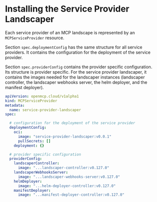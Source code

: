# Installing the Service Provider Landscaper

Each service provider of an MCP landscape is represented by an `MCPServiceProvider` resource. 

Section `spec.deploymentConfig` has the same structure for all service providers. It contains the configuration for the deployment of the service provider.

Section `spec.providerConfig` contains the provider specific configuration. Its structure is provider specific. For the service provider landscaper, it contains the images needed for the landscaper instances (landscaper controller, the landscaper webhooks server, the helm deployer, and the manifest deployer).

```yaml
apiVersion: openmcp.cloud/v1alpha1
kind: MCPServiceProvider
metadata:
  name: service-provider-landscaper
spec:

  # configuration for the deployment of the service provider  
  deploymentConfig:
    oci:
      image: "service-provider-landscaper:v0.0.1"
      pullSecrets: []
    deployment: {}

  # provider specific configuration    
  providerConfig:
    landscaperController:
      image: "...landscaper-controller:v0.127.0"
    landscaperWebhooksServer:
      image: "...landscaper-webhooks-server:v0.127.0"
    helmDeployer:
      image: "...helm-deployer-controller:v0.127.0"
    manifestDeployer:
      image: "...manifest-deployer-controller:v0.127.0"
```
